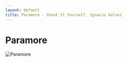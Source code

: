 ```yaml
---
layout: default
title: Paramore - Shoot It Yourself, Ignacio Galvez
---
```


# Paramore

![Paramore](http://assets.farmhouse.co/publishing/1-shoot-it-yourself/images/paramore-1.jpg)

